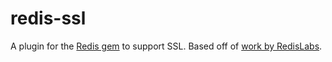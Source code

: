 redis-ssl
=========

A plugin for the [Redis gem](https://github.com/redis/redis-rb) to support SSL. Based off of [work by RedisLabs](https://github.com/RedisLabs/redis-rb/commit/a95affbca2bed4d0b7e6c7a3add135de07c8f720).
